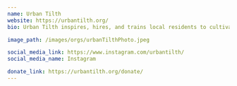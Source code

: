 ```yaml
---
name: Urban Tilth
website: https://urbantilth.org/
bio: Urban Tilth inspires, hires, and trains local residents to cultivate agriculture, feed our community, and restore relationships to land to build a more sustainable food system, within a just and healthier community.

image_path: /images/orgs/urbanTilthPhoto.jpeg

social_media_link: https://www.instagram.com/urbantilth/
social_media_name: Instagram

donate_link: https://urbantilth.org/donate/
---
```

